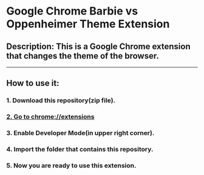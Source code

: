 # Google Chrome Barbie vs Oppenheimer Theme Extension

## Description: This is a Google Chrome extension that changes the theme of the browser.

<hr>

## How to use it:

### 1. Download this repository(zip file).

### [2. Go to chrome://extensions](chrome://extensions/)

### 3. Enable Developer Mode(in upper right corner).

### 4. Import the folder that contains this repository.

### 5. Now you are ready to use this extension.
